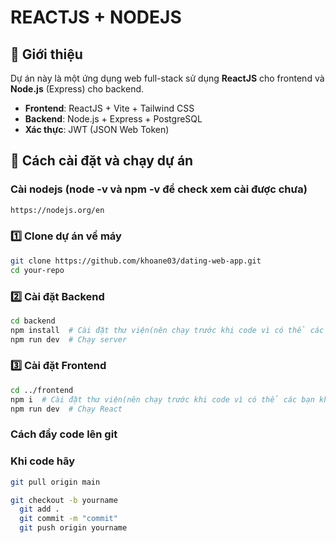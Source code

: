 # REACTJS + NODEJS

## 📌 Giới thiệu
Dự án này là một ứng dụng web full-stack sử dụng **ReactJS** cho frontend và **Node.js** (Express) cho backend.

- **Frontend**: ReactJS + Vite + Tailwind CSS 
- **Backend**: Node.js + Express + PostgreSQL
- **Xác thực**: JWT (JSON Web Token)

## 🚀 Cách cài đặt và chạy dự án

### Cài nodejs (node -v và npm -v để check xem cài được chưa)
```sh
https://nodejs.org/en
```
### 1️⃣ Clone dự án về máy
```sh
git clone https://github.com/khoane03/dating-web-app.git
cd your-repo
```

### 2️⃣ Cài đặt Backend
```sh
cd backend
npm install  # Cài đặt thư viện(nên chạy trước khi code vì có thể các bạn khác thêm thư viện)
npm run dev  # Chạy server
```

### 3️⃣ Cài đặt Frontend
```sh
cd ../frontend
npm i  # Cài đặt thư viện(nên chạy trước khi code vì có thể các bạn khác thêm thư viện)
npm run dev  # Chạy React
```
### Cách đẩy code lên git
### Khi code hãy 
```sh
git pull origin main
```
```sh
git checkout -b yourname
  git add .
  git commit -m "commit"
  git push origin yourname
```

